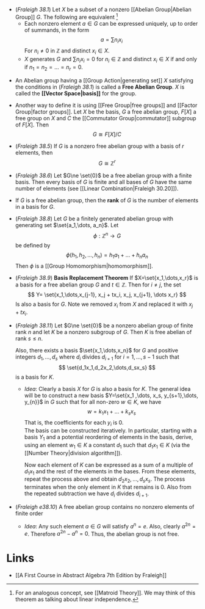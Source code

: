 * (*Fraleigh 38.1*) Let $X$ be a subset of a nonzero [[Abelian Group|Abelian Group]] $G$.  The following are equivalent [^matroid]
	* Each nonzero element $a\in G$ can be expressed uniquely, up to order of summands, in the form 
	  $$
	  a = \sum n_i x_i 
	  $$
	  For $n_i\ne 0$ in $\mathbb{Z}$ and distinct $x_i\in X$. 
	* $X$ generates $G$ and $\sum n _ix_i = 0$ for $n_i\in\mathbb{Z}$ and distinct $x_i\in X$ if and only if $n_1 = n_2 = \dots = n_r = 0$.

[^matroid]: For an analogous concept, see [[Matroid Theory]]. We may think of this theorem as talking about linear independence.

* An Abelian group having a [[Group Action|generating set]] $X$ satisfying the conditions in (*Fraleigh 38.1*) is called a **Free Abelian Group**. $X$ is called the **[[Vector Space|basis]]** for the group.
* Another way to define it is using [[Free Group|free groups]] and [[Factor Group|factor groups]].  Let $X$ be the basis, $G$ a free abelian group,  $F[X]$ a free group on $X$ and  $C$ the [[Commutator Group|commutator]] subgroup of $F[X]$. Then
  $$
  G\cong F[X]/  C
  $$

* (*Fraleigh 38.5*) If $G$ is a nonzero free abelian group with a basis of $r$ elements, then 
  $$
  G \cong \mathbb{Z}^r 
  $$
* (*Fraleigh 38.6*) Let $G\ne \set{0}$ be a free abelian group with a finite basis. Then every basis of $G$ is finite and all bases of $G$ have the same number of elements (see [[Linear Combination|Fraleigh 30.20]]). 

* If $G$ is a free abelian group, then the **rank** of $G$ is the number of elements in a basis for $G$. 

* (*Fraleigh 38.8*) Let $G$ be a finitely generated abelian group with generating set $\set{a_1,\dots, a_n}$. Let 
  $$
  \phi : \mathbb{Z}^n \to G
  $$
  be defined by 
  $$
  \phi(h_1,h_2,\dots, h_n) = h_1a_1 + \dots + h_n a_n
  $$
  Then $\phi$ is a [[Group Homomorphism|homomorphism]].

* (*Fraleigh 38.9*) **Basis Replacement Theorem** If $X=\set{x_1,\dots,x_r}$ is a basis for a free abelian group $G$ and $t\in \mathbb{Z}$. Then for $i\ne j$, the set
  $$
  Y= \set{x_1,\dots,x_{j-1}, x_j + tx_i, x_j, x_{j+1}, \dots x_r}
  $$
  Is also a basis for $G$. Note we removed $x_i$ from $X$ and replaced it with $x_j + tx_i$. 

* (*Fraleigh 38.11*) Let $G\ne \set{0}$ be a nonzero abelian group of finite rank $n$ and let $K$ be a nonzero subgroup of $G$. Then $K$ is free abelian of rank $s\le n$. 
  
  Also, there exists a basis $\set{x_1,\dots,x_n}$ for $G$ and positive integers $d_1,\dots,d_s$ where $d_i$ divides $d_{i+1}$ for $i=1,\dots,s-1$ such that 
  $$
  \set{d_1x_1,d_2x_2,\dots,d_sx_s}
  $$
  is a basis for $K$.
	* *Idea*: Clearly a basis $X$ for $G$ is also a basis for $K$. The general idea will be to construct a new basis $Y=\set{x_1 ,\dots, x_s, y_{s+1},\dots, y_{n}}$ in $G$ such that for all non-zero $w\in K$, we have
	  $$
	  w= k_1x_1 + \dots + k_sx_s 
	  $$
	  That is, the coefficients for each $y_i$ is $0$.  
	  The basis can be constructed iteratively. In particular, starting with a basis $Y_1$ and a potential reordering of elements in the basis, derive, using an element $w_1\in K$ a constant $d_1$ such that $d_1x_1 \in K$ (via the [[Number Theory|division algorithm]]).
	  
	  Now each element of $K$ can be expressed as a sum of a multiple of $d_1x_1$ and the rest of the elements in the bases. From these elements, repeat the process above and obtain $d_2x_2,\dots, d_sx_s$. The process terminates when the only element in $K$ that remains is $0$. Also from the repeated subtraction we have $d_i$ divides $d_{i+1}$.


* (*Fraleigh e38.10*) A free abelian group contains no nonzero elements of finite order
	* *Idea*: Any such element $a\in G$ will satisfy $a^n = e$. Also, clearly $a^{2n}=e$. Therefore $a^{2n}-a^n = 0$. Thus, the abelian group is not free. 
# Links
* [[A First Course in Abstract Algebra 7th Edition by Fraleigh]]